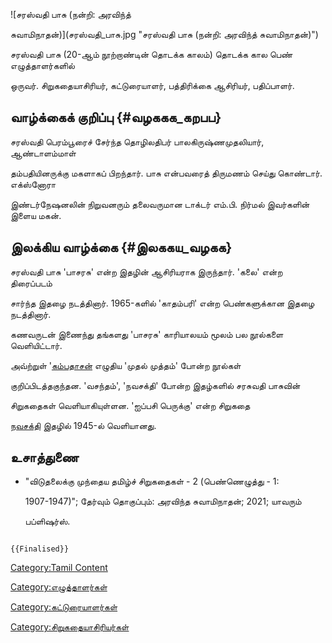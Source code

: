 ![சரஸ்வதி பாசு (நன்றி: அரவிந்த்
சுவாமிநாதன்)](சரஸ்வதி_பாசு.jpg "சரஸ்வதி பாசு (நன்றி: அரவிந்த் சுவாமிநாதன்)")
சரஸ்வதி பாசு (20-ஆம் நூற்றாண்டின் தொடக்க காலம்) தொடக்க கால பெண் எழுத்தாளர்களில்
ஒருவர். சிறுகதையாசிரியர், கட்டுரையாளர், பத்திரிக்கை ஆசிரியர், பதிப்பாளர்.

## வாழ்க்கைக் குறிப்பு {#வழககக_கறபப}

சரஸ்வதி பெரம்பூரைச் சேர்ந்த தொழிலதிபர் பாலகிருஷ்ணமுதலியார், ஆண்டாளம்மாள்
தம்பதியினருக்கு மகளாகப் பிறந்தார். பாசு என்பவரைத் திருமணம் செய்து கொண்டார். எக்ஸ்னோரா
இண்டர்நேஷனலின் நிறுவனரும் தலைவருமான டாக்டர் எம்.பி. நிர்மல் இவர்களின் இளைய மகன்.

## இலக்கிய வாழ்க்கை {#இலககய_வழகக}

சரஸ்வதி பாசு \'பாசரசு\' என்ற இதழின் ஆசிரியராக இருந்தார். \'கலை' என்ற திரைப்படம்
சார்ந்த இதழை நடத்தினார். 1965-களில் \'காதம்பரி\' என்ற பெண்களுக்கான இதழை நடத்தினார்.
கணவருடன் இணைந்து தங்களது \'பாசரசு' காரியாலயம் மூலம் பல நூல்களை வெளியிட்டார்.
அவ்ற்றுள் \'[கம்பதாசன்](கம்பதாசன் "wikilink") எழுதிய \'முதல் முத்தம்\' போன்ற நூல்கள்
குறிப்பிடத்தகுந்தன. \'வசந்தம்\', \'நவசக்தி\' போன்ற இதழ்களில் சரசுவதி பாசுவின்
சிறுகதைகள் வெளியாகியுள்ளன. \'ஐப்பசி பெருக்கு' என்ற சிறுகதை
[நவசக்தி](நவசக்தி "wikilink") இதழில் 1945-ல் வெளியானது.

## உசாத்துணை

-   \"விடுதலைக்கு முந்தைய தமிழ்ச் சிறுகதைகள் - 2 (பெண்ணெழுத்து - 1:
    1907-1947)\"; தேர்வும் தொகுப்பும்: அரவிந்த சுவாமிநாதன்; 2021; யாவரும்
    பப்ளிஷர்ஸ்.

```{=mediawiki}
{{Finalised}}
```
[Category:Tamil Content](Category:Tamil_Content "wikilink")
[Category:எழுத்தாளர்கள்](Category:எழுத்தாளர்கள் "wikilink")
[Category:கட்டுரையாளர்கள்](Category:கட்டுரையாளர்கள் "wikilink")
[Category:சிறுகதையாசிரியர்கள்](Category:சிறுகதையாசிரியர்கள் "wikilink")
